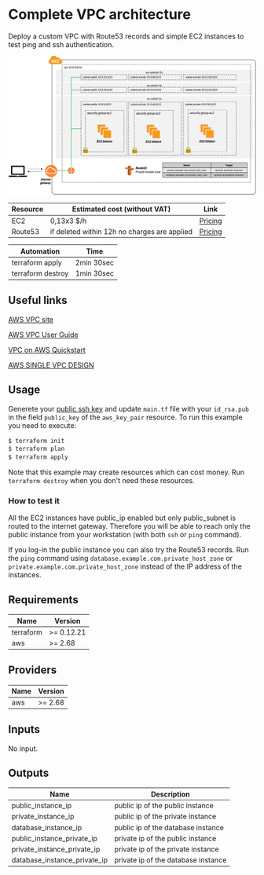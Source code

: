 # Complete VPC architecture

Deploy a custom VPC with Route53 records and simple EC2 instances to test ping and ssh authentication.

 ![appview](./images/architecture.png)

 | Resource | Estimated cost (without VAT) | Link |
 |------|---------|---------|
 | EC2 | 0,13x3 $/h | [Pricing](https://aws.amazon.com/ec2/pricing/on-demand/) |
 | Route53 | if deleted within 12h no charges are applied | [Pricing](https://aws.amazon.com/route53/pricing/) |

 | Automation | Time |
 |------|---------|
 | terraform apply | 2min 30sec |
 | terraform destroy | 1min 30sec |

## Useful links

[AWS VPC site](https://aws.amazon.com/vpc/)

[AWS VPC User Guide](https://docs.aws.amazon.com/vpc/index.html)

[VPC on AWS Quickstart](https://aws-quickstart.github.io/quickstart-aws-vpc/)

[AWS SINGLE VPC DESIGN](http://d0.awsstatic.com/aws-answers/AWS_Single_VPC_Design.pdf)

## Usage

Generete your [public ssh key](https://www.ssh.com/ssh/keygen/) and update `main.tf` file with your `id_rsa.pub` in the field `public_key` of the `aws_key_pair` resource.
To run this example you need to execute:

```bash
$ terraform init
$ terraform plan
$ terraform apply
```

Note that this example may create resources which can cost money. Run `terraform destroy` when you don't need these resources.

### How to test it

All the EC2 instances have public_ip enabled but only public_subnet is routed to the internet gateway. Therefore you will be able to reach only the public instance from your workstation (with both `ssh` or `ping` command).

If you log-in the public instance you can also try the Route53 records. Run the `ping` command using `database.example.com.private_host_zone` or `private.example.com.private_host_zone` instead of the IP address of the instances.

<!-- BEGINNING OF PRE-COMMIT-TERRAFORM DOCS HOOK -->
## Requirements

| Name | Version |
|------|---------|
| terraform | >= 0.12.21 |
| aws | >= 2.68 |

## Providers

| Name | Version |
|------|---------|
| aws | >= 2.68 |

## Inputs

No input.

## Outputs

| Name | Description |
|------|-------------|
| public_instance_ip | public ip of the public instance |
| private_instance_ip | public ip of the private instance |
| database_instance_ip | public ip of the database instance |
| public_instance_private_ip | private ip of the public instance |
| private_instance_private_ip | private ip of the private instance |
| database_instance_private_ip | private ip of the database instance |

<!-- END OF PRE-COMMIT-TERRAFORM DOCS HOOK -->

